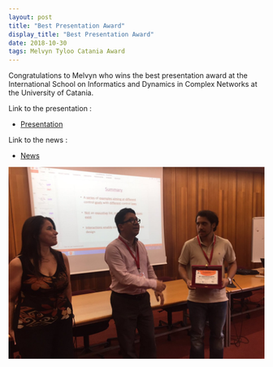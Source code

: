```yaml
---
layout: post
title: "Best Presentation Award"
display_title: "Best Presentation Award"
date: 2018-10-30
tags: Melvyn Tyloo Catania Award
---
```

Congratulations to Melvyn who wins the best presentation award at the International School on Informatics and Dynamics in Complex Networks at the University of Catania.


Link to the presentation :
* [Presentation](https://github.com/GeeeHesso/Perpetuation/blob/master/2018/Presentations/Catania_School_Complex_Networks/Tyloo.pdf)

Link to the news :
* [News](https://www.hevs.ch/fr/hes-so-valais-wallis/actualites/un-doctorant-de-l-isi-prime-pour-sa-presentation-19523)

<img src="/image/award.jpeg" alt="image" style="width: 700px;"/>
